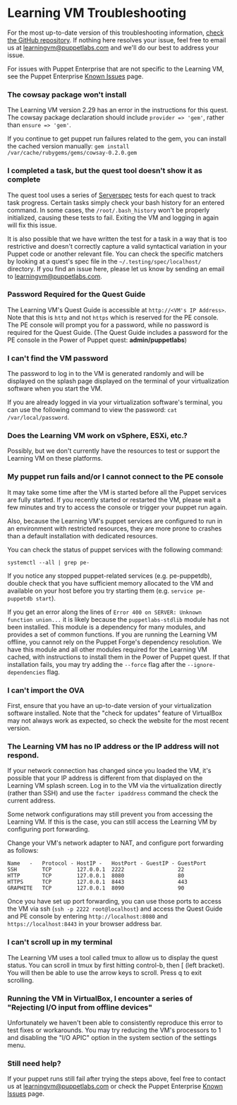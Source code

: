 # Learning VM Troubleshooting

For the most up-to-date version of this troubleshooting information,
[check the GitHub repository](https://github.com/puppetlabs/puppet-quest-guide/blob/master/troubleshooting.md).
If nothing here resolves your issue, feel free to email us at learningvm@puppetlabs.com
and we'll do our best to address your issue.

For issues with Puppet Enterprise that are not specific to the Learning VM, see the
Puppet Enterprise [Known Issues](https://docs.puppetlabs.com/pe/latest/release_notes_known_issues.html)
page.

### The cowsay package won't install

The Learning VM version 2.29 has an error in the instructions
for this quest. The cowsay package declaration should include `provider => 'gem'`,
rather than `ensure => 'gem'`.

If you continue to get puppet run failures related to the gem, you can install
the cached version manually: `gem install /var/cache/rubygems/gems/cowsay-0.2.0.gem`

### I completed a task, but the quest tool doesn't show it as complete

The quest tool uses a series of [Serverspec](http://serverspec.org/) tests for each
quest to track task progress. Certain tasks simply check your bash history for an
entered command. In some cases, the `/root/.bash_history` won't be properly initialized,
causing these tests to fail. Exiting the VM and logging in again will fix this issue.

It is also possible that we have written the test for a task in a way that is too
restrictive and doesn't correctly capture a valid syntactical variation in your
Puppet code or another relevant file. You can check the specific matchers by looking
at a quest's spec file in the `~/.testing/spec/localhost/` directory. If you find
an issue here, please let us know by sending an email to learningvm@puppetlabs.com.

### Password Required for the Quest Guide

The Learning VM's Quest Guide is accessible at `http://<VM's IP Address>`. Note that
this is `http` and not `https` which is reserved for the PE console. The PE console
will prompt you for a password, while no password is required for the Quest Guide.
(The Quest Guide includes a password for the PE console in the Power of Puppet quest:
**admin/puppetlabs**)

### I can't find the VM password

The password to log in to the VM is generated randomly and will be displayed on the
splash page displayed on the terminal of your virtualization software when you
start the VM.

If you are already logged in via your virtualization software's terminal, you can
use the following command to view the password: `cat /var/local/password`.

### Does the Learning VM work on vSphere, ESXi, etc.?

Possibly, but we don't currently have the resources to test or support the Learning VM
on these platforms.

### My puppet run fails and/or I cannot connect to the PE console

It may take some time after the VM is started before all the Puppet services
are fully started. If you recently started or restarted the VM, please wait a few
minutes and try to access the console or trigger your puppet run again.

Also, because the Learning VM's puppet services are configured to run in an environment
with restricted resources, they are more prone to crashes than a default installation
with dedicated resources.

You can check the status of puppet services with the following command:

    systemctl --all | grep pe-

If you notice any stopped puppet-related services (e.g. pe-puppetdb), double check
that you have sufficient memory allocated to the VM and available on your host
before you try starting them (e.g. `service pe-puppetdb start`).

If you get an error along the lines of `Error 400 on SERVER: Unknown function union...`
it is likely because the `puppetlabs-stdlib` module has not been installed. This module
is a dependency for many modules, and provides a set of common functions. If you are
running the Learning VM offline, you cannot rely on the Puppet Forge's dependency
resolution. We have this module and all other modules required for the Learning VM
cached, with instructions to install them in the Power of Puppet quest. If that installation
fails, you may try adding the `--force` flag after the `--ignore-dependencies` flag.

### I can't import the OVA

First, ensure that you have an up-to-date version of your virtualization software installed.
Note that the "check for updates" feature of VirtualBox may not always work as expected,
so check the website for the most recent version.

### The Learning VM has no IP address or the IP address will not respond.

If your network connection has changed since you loaded the VM, it's possible that your
IP address is different from that displayed on the Learning VM splash screen. Log
in to the VM via the virtualization directly (rather than SSH) and use the `facter ipaddress`
command the check the current address.

Some network configurations may still prevent you from accessing the Learning VM.
If this is the case, you can still access the Learning VM by configuring port forwarding.

Change your VM's network adapter to NAT, and configure port forwarding as follows:

```
Name   -   Protocol - HostIP -   HostPort - GuestIP - GuestPort
SSH        TCP        127.0.0.1  2222                 22
HTTP       TCP        127.0.0.1  8080                 80
HTTPS      TCP        127.0.0.1  8443                 443
GRAPHITE   TCP        127.0.0.1  8090                 90
```

Once you have set up port forwarding, you can use those ports to access the VM
via ssh (`ssh -p 2222 root@localhost`) and access the Quest Guide and PE console
by entering `http://localhost:8080` and `https://localhost:8443` in your browser address bar.

### I can't scroll up in my terminal

The Learning VM uses a tool called tmux to allow us to display the quest status. You
can scroll in tmux by first hitting control-b, then [ (left bracket). You will then
be able to use the arrow keys to scroll. Press q to exit scrolling.

### Running the VM in VirtualBox, I encounter a series of "Rejecting I/O input from offline devices"

Unfortunately we haven't been able to consistently reproduce this error to test fixes or workarounds.
You may try reducing the VM's processors to 1 and disabling the "I/O APIC" option in the system
section of the settings menu.

### Still need help?

If your puppet runs still fail after trying the steps above, feel free to contact us at
learningvm@puppetlabs.com or check the Puppet Enterprise [Known Issues](https://docs.puppetlabs.com/pe/latest/release_notes_known_issues.html) page.
